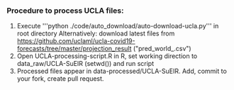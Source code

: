 ### Procedure to process UCLA files:

1. Execute '''python ./code/auto_download/auto-download-ucla.py''' in root directory
Alternatively: download latest files from https://github.com/uclaml/ucla-covid19-forecasts/tree/master/projection_result ("pred_world_<date>.csv")
2. Open UCLA-processing-script.R in R, set working direction to data_raw/UCLA-SuEIR (setwd()) and run script
3. Processed files appear in data-processed/UCLA-SuEIR. Add, commit to your fork, create pull request.
